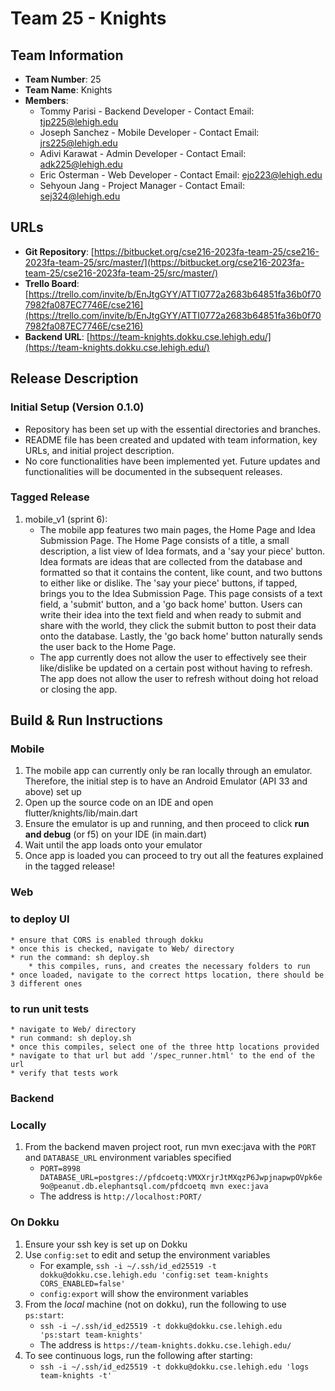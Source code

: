 # Team 25 - Knights

## Team Information
- **Team Number**: 25
- **Team Name**: Knights
- **Members**:
  - Tommy Parisi - Backend Developer - Contact Email: tjp225@lehigh.edu
  - Joseph Sanchez - Mobile Developer - Contact Email: jrs225@lehigh.edu
  - Adivi Karawat - Admin Developer - Contact Email: adk225@lehigh.edu
  - Eric Osterman - Web Developer - Contact Email: ejo223@lehigh.edu
  - Sehyoun Jang - Project Manager - Contact Email: sej324@lehigh.edu

## URLs
- **Git Repository**: [https://bitbucket.org/cse216-2023fa-team-25/cse216-2023fa-team-25/src/master/](https://bitbucket.org/cse216-2023fa-team-25/cse216-2023fa-team-25/src/master/)
- **Trello Board**: [https://trello.com/invite/b/EnJtgGYY/ATTI0772a2683b64851fa36b0f707982fa087EC7746E/cse216](https://trello.com/invite/b/EnJtgGYY/ATTI0772a2683b64851fa36b0f707982fa087EC7746E/cse216)
- **Backend URL**: [https://team-knights.dokku.cse.lehigh.edu/](https://team-knights.dokku.cse.lehigh.edu/)

## Release Description

### Initial Setup (Version 0.1.0)
- Repository has been set up with the essential directories and branches.
- README file has been created and updated with team information, key URLs, and initial project description.
- No core functionalities have been implemented yet. Future updates and functionalities will be documented in the subsequent releases.

### Tagged Release
1. mobile_v1 (sprint 6):
    * The mobile app features two main pages, the Home Page and Idea Submission Page. The Home Page consists of a title, a small description, a list view of Idea formats, and a 'say your piece' button. Idea formats are ideas that are collected from the database and formatted so that it contains the content, like count, and two buttons to either like or dislike. The 'say your piece' buttons, if tapped, brings you to the Idea Submission Page. This page consists of a text field, a 'submit' button, and a 'go back home' button. Users can write their idea into the text field and when ready to submit and share with the world, they click the submit button to post their data onto the database. Lastly, the 'go back home' button naturally sends the user back to the Home Page.
    * The app currently does not allow the user to effectively see their like/dislike be updated on a certain post without having to refresh. 
    The app does not allow the user to refresh without doing hot reload or closing the app.

## Build & Run Instructions

### Mobile
1. The mobile app can currently only be ran locally through an emulator. Therefore, the initial step is to have an Android Emulator (API 33 and above) set up 
2. Open up the source code on an IDE and open flutter/knights/lib/main.dart
3. Ensure the emulator is up and running, and then proceed to click **run and debug** (or f5) on your IDE (in main.dart)
4. Wait until the app loads onto your emulator
5. Once app is loaded you can proceed to try out all the features explained in the tagged release!

### Web
### to deploy UI
    * ensure that CORS is enabled through dokku
    * once this is checked, navigate to Web/ directory
    * run the command: sh deploy.sh
        * this compiles, runs, and creates the necessary folders to run
    * once loaded, navigate to the correct https location, there should be 3 different ones

### to run unit tests
    * navigate to Web/ directory
    * run command: sh deploy.sh
    * once this compiles, select one of the three http locations provided
    * navigate to that url but add '/spec_runner.html' to the end of the url
    * verify that tests work

### Backend

### Locally
1. From the backend maven project root, run mvn exec:java with the `PORT` and `DATABASE_URL` environment variables specified
    * `PORT=8998 DATABASE_URL=postgres://pfdcoetq:VMXXrjrJtMXqzP6JwpjnapwpOVpk6e9o@peanut.db.elephantsql.com/pfdcoetq mvn exec:java`
    * The address is `http://localhost:PORT/`

### On Dokku
1. Ensure your ssh key is set up on Dokku
2. Use `config:set` to edit and setup the environment variables
    * For example, `ssh -i ~/.ssh/id_ed25519 -t dokku@dokku.cse.lehigh.edu 'config:set team-knights CORS_ENABLED=false'`
    * `config:export` will show the environment variables
3. From the *local* machine (not on dokku), run the following to use `ps:start`:
    * `ssh -i ~/.ssh/id_ed25519 -t dokku@dokku.cse.lehigh.edu 'ps:start team-knights'`
    * The address is `https://team-knights.dokku.cse.lehigh.edu/`
4. To see continuous logs, run the following after starting:
    * `ssh -i ~/.ssh/id_ed25519 -t dokku@dokku.cse.lehigh.edu 'logs team-knights -t'`
